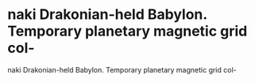 # naki Drakonian-held Babylon. Temporary planetary magnetic grid col-

naki Drakonian-held Babylon. Temporary planetary magnetic grid col-